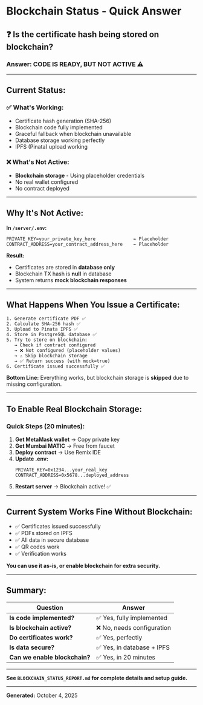 # Blockchain Status - Quick Answer

## ❓ Is the certificate hash being stored on blockchain?

### Answer: **CODE IS READY, BUT NOT ACTIVE** ⚠️

---

## Current Status:

### ✅ What's Working:

- Certificate hash generation (SHA-256)
- Blockchain code fully implemented
- Graceful fallback when blockchain unavailable
- Database storage working perfectly
- IPFS (Pinata) upload working

### ❌ What's Not Active:

- **Blockchain storage** - Using placeholder credentials
- No real wallet configured
- No contract deployed

---

## Why It's Not Active:

**In `/server/.env`:**

```env
PRIVATE_KEY=your_private_key_here              ← Placeholder
CONTRACT_ADDRESS=your_contract_address_here    ← Placeholder
```

**Result:**

- Certificates are stored in **database only**
- Blockchain TX hash is **null** in database
- System returns **mock blockchain responses**

---

## What Happens When You Issue a Certificate:

```
1. Generate certificate PDF ✅
2. Calculate SHA-256 hash ✅
3. Upload to Pinata IPFS ✅
4. Store in PostgreSQL database ✅
5. Try to store on blockchain:
   → Check if contract configured
   → ❌ Not configured (placeholder values)
   → ⚠️ Skip blockchain storage
   → ✅ Return success (with mock=true)
6. Certificate issued successfully ✅
```

**Bottom Line:** Everything works, but blockchain storage is **skipped** due to missing configuration.

---

## To Enable Real Blockchain Storage:

### Quick Steps (20 minutes):

1. **Get MetaMask wallet** → Copy private key
2. **Get Mumbai MATIC** → Free from faucet
3. **Deploy contract** → Use Remix IDE
4. **Update .env:**
   ```env
   PRIVATE_KEY=0x1234...your_real_key
   CONTRACT_ADDRESS=0x5678...deployed_address
   ```
5. **Restart server** → Blockchain active! ✅

---

## Current System Works Fine Without Blockchain:

- ✅ Certificates issued successfully
- ✅ PDFs stored on IPFS
- ✅ All data in secure database
- ✅ QR codes work
- ✅ Verification works

**You can use it as-is, or enable blockchain for extra security.**

---

## Summary:

| Question                      | Answer                     |
| ----------------------------- | -------------------------- |
| **Is code implemented?**      | ✅ Yes, fully implemented  |
| **Is blockchain active?**     | ❌ No, needs configuration |
| **Do certificates work?**     | ✅ Yes, perfectly          |
| **Is data secure?**           | ✅ Yes, in database + IPFS |
| **Can we enable blockchain?** | ✅ Yes, in 20 minutes      |

---

**See `BLOCKCHAIN_STATUS_REPORT.md` for complete details and setup guide.**

---

**Generated:** October 4, 2025
